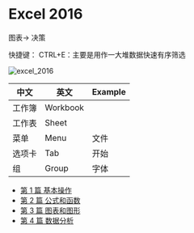 # Excel 2016

图表-> 决策

快捷键：
CTRL+E：主要是用作一大堆数据快速有序筛选

![excel_2016](https://yingvickycao.github.io/img/excel_2016.png)

| 中文   | 英文     | Example |
| ------ | -------- | ------- |
| 工作簿 | Workbook |
| 工作表 | Sheet    |
| 菜单   | Menu     | 文件    |
| 选项卡 | Tab      | 开始    |
| 组     | Group    | 字体    |

- [第 1 篇 基本操作](C1_基本操作.md)
- [第 2 篇 公式和函数](C2_公式和函数.md)
- [第 3 篇 图表和图形](C3_图表和图形.md)
- [第 4 篇 数据分析](C4_数据分析.md)
